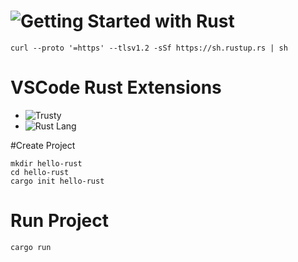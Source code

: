 
# ![Getting Started with Rust](https://www.rust-lang.org/learn/get-started)

```
curl --proto '=https' --tlsv1.2 -sSf https://sh.rustup.rs | sh
```
# VSCode Rust Extensions

- ![Trusty](https://marketplace.visualstudio.com/items?itemName=polypus74.trusty-rusty-snippets)
- ![Rust Lang](https://marketplace.visualstudio.com/items?itemName=rust-lang.rust)

#Create Project
```
mkdir hello-rust
cd hello-rust
cargo init hello-rust
```

# Run Project
```
cargo run
```